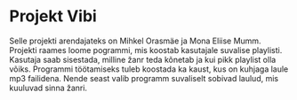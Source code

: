 # Projekt Vibi

Selle projekti arendajateks on Mihkel Orasmäe ja Mona Eliise Mumm. Projekti raames loome pogrammi, mis koostab kasutajale suvalise playlisti. Kasutaja saab sisestada, milline žanr teda kõnetab ja kui pikk playlist olla võiks. Programmi töötamiseks tuleb koostada ka kaust, kus on kuhjaga laule mp3 failidena. Nende seast valib programm suvaliselt sobivad laulud, mis kuuluvad sinna žanri.
